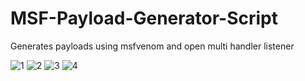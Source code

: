 # MSF-Payload-Generator-Script
Generates payloads using msfvenom and open multi handler listener

![1](https://user-images.githubusercontent.com/2913793/33593620-3d7ccb3e-d9a1-11e7-8e10-8e3404945d10.png)
![2](https://user-images.githubusercontent.com/2913793/33593621-3da1092c-d9a1-11e7-942a-dcf7247eeefc.png)
![3](https://user-images.githubusercontent.com/2913793/33593622-3dc6e4f8-d9a1-11e7-9330-1cd261be5b9e.png)
![4](https://user-images.githubusercontent.com/2913793/33593623-3defc9c2-d9a1-11e7-99a2-960ec70937e0.png)
